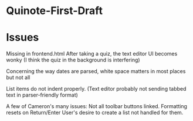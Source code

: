 # Quinote-First-Draft


# Issues

Missing </div> in frontend.html
After taking a quiz, the text editor UI becomes wonky (I think the quiz in the background is interfering)

Concerning the way dates are parsed, white space matters in most places but not all

List items do not indent properly. (Text editor probably not sending tabbed text in parser-friendly format)

A few of Cameron's many issues:
    Not all toolbar buttons linked.
    Formatting resets on Return/Enter
    User's desire to create a list not handled for them.